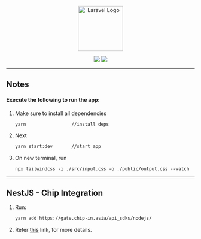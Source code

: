<p align="center"><a href="http://nestjs.com" target="_blank"><img src="https://nestjs.com/img/logo-small.svg" width="120" alt="Laravel Logo"></a></p>

<p align="center">
<img src="https://img.shields.io/badge/nest-v9.0.1-blue"/>
<img src="https://img.shields.io/badge/license-MIT-green"/>
</p>

---

## Notes

#### Execute the following to run the app:

1. Make sure to install all dependencies

   ```bash
   yarn                 //install deps
   ```

1. Next

   ```bash
   yarn start:dev       //start app
   ```

1. On new terminal, run
   ```
   npx tailwindcss -i ./src/input.css -o ./public/output.css --watch
   ```

---

## NestJS - Chip Integration

1. Run:

   ```bash
   yarn add https://gate.chip-in.asia/api_sdks/nodejs/
   ```

1. Refer [this](https://gate.chip-in.asia/apis/libraries/Node.js) link, for more details.

